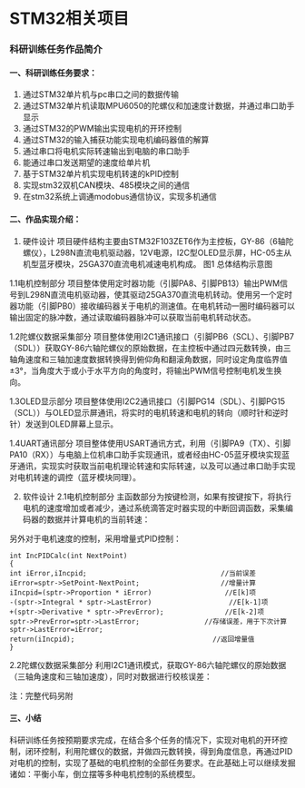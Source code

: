 # STM32相关项目

### 科研训练任务作品简介
#### 一、科研训练任务要求：
1. 通过STM32单片机与pc串口之间的数据传输
2. 通过STM32单片机读取MPU6050的陀螺仪和加速度计数据，并通过串口助手显示
3. 通过STM32的PWM输出实现电机的开环控制
4. 通过STM32的输入捕获功能实现电机编码器值的解算
5. 通过串口将电机实际转速输出到电脑的串口助手
6. 能通过串口发送期望的速度给单片机
7. 基于STM32单片机实现电机转速的kPID控制
8. 实现stm32双机CAN模块、485模块之间的通信
9. 在stm32系统上调通modobus通信协议，实现多机通信

#### 二、作品实现介绍：
1. 硬件设计
项目硬件结构主要由STM32F103ZET6作为主控板，GY-86（6轴陀螺仪），L298N直流电机驱动器，12V电源，I2C型OLED显示屏，HC-05主从机型蓝牙模块，25GA370直流电机减速电机构成。
图1 总体结构示意图

 1.1电机控制部分
项目整体使用定时器功能（引脚PA8、引脚PB13）输出PWM信号到L298N直流电机驱动器，使其驱动25GA370直流电机转动。使用另一个定时器功能（引脚PB0）接收编码器关于电机的测速值。在电机转动一圈时编码器可以输出固定的脉冲数，通过读取编码器脉冲可以获取当前电机转动状态。

 1.2陀螺仪数据采集部分
项目整体使用I2C1通讯接口（引脚PB6（SCL）、引脚PB7（SDL））获取GY-86六轴陀螺仪的原始数据，在主控板中通过四元数转换，由三轴角速度和三轴加速度数据转换得到俯仰角和翻滚角数据，同时设定角度临界值±3°，当角度大于或小于水平方向的角度时，将输出PWM信号控制电机发生换向。

 1.3OLED显示部分
项目整体使用I2C2通讯接口（引脚PG14（SDL）、引脚PG15（SCL））与OLED显示屏通讯，将实时的电机转速和电机的转向（顺时针和逆时针）发送到OLED屏幕上显示。

 1.4UART通讯部分
项目整体使用USART通讯方式，利用（引脚PA9（TX）、引脚PA10（RX））与电脑上位机串口助手实现通讯，或者经由HC-05蓝牙模块实现蓝牙通讯，实现实时获取当前电机理论转速和实际转速，以及可以通过串口助手实现对电机转速的调控（蓝牙模块同理）。

2. 软件设计
 2.1电机控制部分
主函数部分为按键检测，如果有按键按下，将执行电机的速度增加或者减少，通过系统滴答定时器实现的中断回调函数，采集编码器的数据并计算电机的当前转速： 

另外对于电机速度的控制，采用增量式PID控制：


```
int IncPIDCalc(int NextPoint) 
{
int iError,iIncpid;                                 //当前误差
iError=sptr->SetPoint-NextPoint;                    //增量计算
iIncpid=(sptr->Proportion * iError)                  //E[k]项
-(sptr->Integral * sptr->LastError)                   //E[k-1]项
+(sptr->Derivative * sptr->PrevError);               //E[k-2]项
sptr->PrevError=sptr->LastError;                //存储误差，用于下次计算sptr->LastError=iError;
return(iIncpid);                                  //返回增量值
}
```


 2.2陀螺仪数据采集部分
利用I2C1通讯模式，获取GY-86六轴陀螺仪的原始数据（三轴角速度和三轴加速度），同时对数据进行校核误差：

	
注：完整代码另附
#### 三、小结
科研训练任务按预期要求完成，在结合多个任务的情况下，实现对电机的开环控制，闭环控制，利用陀螺仪的数据，并做四元数转换，得到角度信息，再通过PID对电机的控制，实现了基础的电机控制的全部任务要求。在此基础上可以继续发掘诸如：平衡小车，倒立摆等多种电机控制的系统模型。
